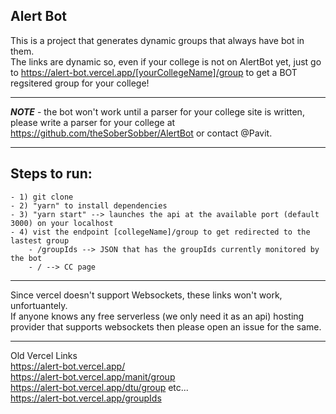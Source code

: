 ## Alert Bot
This is a project that generates dynamic groups that always have bot in them. <br />
The links are dynamic so, even if your college is not on AlertBot yet, just go to https://alert-bot.vercel.app/[yourCollegeName]/group to get a BOT regsitered group for your college! <br />

---
***NOTE*** - the bot won't work until a parser for your college site is written, please write a parser for your college at https://github.com/theSoberSobber/AlertBot or contact @Pavit.

---

## Steps to run:
    - 1) git clone
    - 2) "yarn" to install dependencies
    - 3) "yarn start" --> launches the api at the available port (default 3000) on your localhost
    - 4) vist the endpoint [collegeName]/group to get redirected to the lastest group
        - /groupIds --> JSON that has the groupIds currently monitored by the bot 
        - / --> CC page
---

Since vercel doesn't support Websockets, these links won't work, unfortuantely. <br />
If anyone knows any free serverless (we only need it as an api) hosting provider that supports websockets then please open an issue for the same.

---

Old Vercel Links <br />
https://alert-bot.vercel.app/ <br />
https://alert-bot.vercel.app/manit/group <br />
https://alert-bot.vercel.app/dtu/group  etc...<br />
https://alert-bot.vercel.app/groupIds <br />
